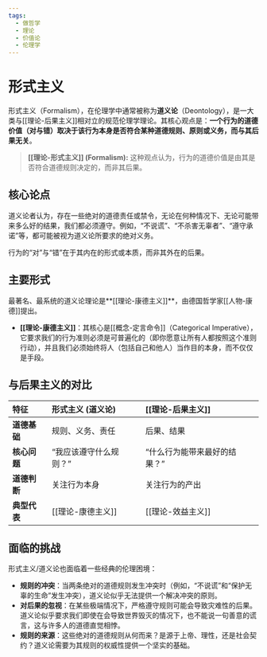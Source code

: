 ```yaml
---
tags:
  - 做哲学
  - 理论
  - 价值论
  - 伦理学
---
```


# 形式主义

形式主义（Formalism），在伦理学中通常被称为**道义论**（Deontology），是一大类与[[理论-后果主义]]相对立的规范伦理学理论。其核心观点是：**一个行为的道德价值（对与错）取决于该行为本身是否符合某种道德规则、原则或义务，而与其后果无关**。

> **[[理论-形式主义]] (Formalism):** 这种观点认为，行为的道德价值是由其是否符合道德规则决定的，而非其后果。

## 核心论点

道义论者认为，存在一些绝对的道德责任或禁令，无论在何种情况下、无论可能带来多么好的结果，我们都必须遵守。例如，“不说谎”、“不杀害无辜者”、“遵守承诺”等，都可能被视为道义论所要求的绝对义务。

行为的“对”与“错”在于其内在的形式或本质，而非其外在的后果。

## 主要形式

最著名、最系统的道义论理论是**[[理论-康德主义]]**，由德国哲学家[[人物-康德]]提出。

*   **[[理论-康德主义]]**：其核心是[[概念-定言命令]]（Categorical Imperative），它要求我们的行为准则必须是可普遍化的（即你愿意让所有人都按照这个准则行动），并且我们必须始终将人（包括自己和他人）当作目的本身，而不仅仅是手段。

## 与后果主义的对比

| 特征 | 形式主义 (道义论) | [[理论-后果主义]] |
| :--- | :--- | :--- |
| **道德基础** | 规则、义务、责任 | 后果、结果 |
| **核心问题** | “我应该遵守什么规则？” | “什么行为能带来最好的结果？” |
| **道德判断** | 关注行为本身 | 关注行为的产出 |
| **典型代表** | [[理论-康德主义]] | [[理论-效益主义]] |

## 面临的挑战

形式主义/道义论也面临着一些经典的伦理困境：

*   **规则的冲突**：当两条绝对的道德规则发生冲突时（例如，“不说谎”和“保护无辜的生命”发生冲突），道义论似乎无法提供一个解决冲突的原则。
*   **对后果的忽视**：在某些极端情况下，严格遵守规则可能会导致灾难性的后果。道义论似乎要求我们即使在会导致世界毁灭的情况下，也不能说一句善意的谎言，这与许多人的道德直觉相悖。
*   **规则的来源**：这些绝对的道德规则从何而来？是源于上帝、理性，还是社会契约？道义论需要为其规则的权威性提供一个坚实的基础。
